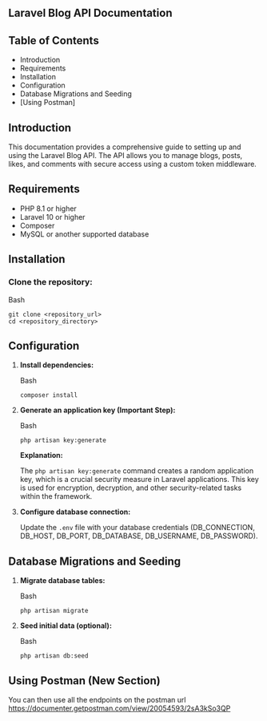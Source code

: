 ## Laravel Blog API Documentation

## Table of Contents

-   Introduction
-   Requirements
-   Installation
-   Configuration
-   Database Migrations and Seeding
-   [Using Postman]

## Introduction

This documentation provides a comprehensive guide to setting up and using the Laravel Blog API. The API allows you to manage blogs, posts, likes, and comments with secure access using a custom token middleware.

## Requirements

-   PHP 8.1 or higher
-   Laravel 10 or higher
-   Composer
-   MySQL or another supported database

## Installation

### Clone the repository:

Bash

```
git clone <repository_url>
cd <repository_directory>

```


## Configuration

1.  **Install dependencies:**
    
    Bash
    
    ```
    composer install
    
    ```
    
2.  **Generate an application key (**Important Step**):**
    
    Bash
    
    ```
    php artisan key:generate
    
    ```

    
    **Explanation:**
    
    The `php artisan key:generate` command creates a random application key, which is a crucial security measure in Laravel applications. This key is used for encryption, decryption, and other security-related tasks within the framework.
    
3.  **Configure database connection:**
    
    Update the `.env` file with your database credentials (DB_CONNECTION, DB_HOST, DB_PORT, DB_DATABASE, DB_USERNAME, DB_PASSWORD).
    

## Database Migrations and Seeding

1.  **Migrate database tables:**
    
    Bash
    
    ```
    php artisan migrate
    
    ```
    

    
2.  **Seed initial data (optional):**
    
    Bash
    
    ```
    php artisan db:seed
    
    ```


## Using Postman (**New Section**)

You can then use all the endpoints on the postman url
https://documenter.getpostman.com/view/20054593/2sA3kSo3QP
